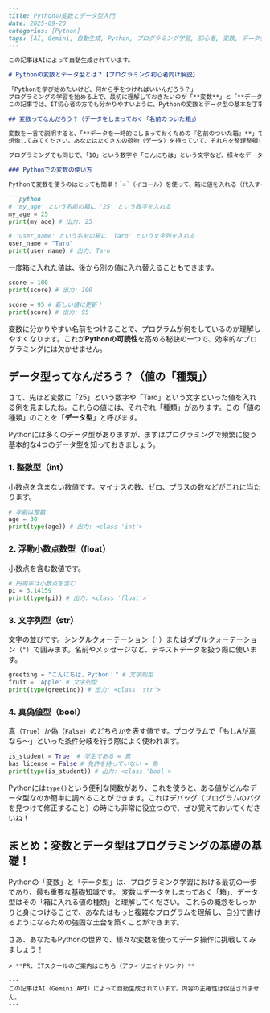 ```markdown
---
title: Pythonの変数とデータ型入門
date: 2025-09-20
categories: [Python]
tags: [AI, Gemini, 自動生成, Python, プログラミング学習, 初心者, 変数, データ型]
---

この記事はAIによって自動生成されています。

# Pythonの変数とデータ型とは？【プログラミング初心者向け解説】

「Pythonを学び始めたいけど、何から手をつければいいんだろう？」
プログラミングの学習を始める上で、最初に理解しておきたいのが「**変数**」と「**データ型**」です。これらはPythonプログラミングの土台となる非常に重要な概念で、これらをしっかりマスターすれば、あなたの学習効率がぐっと上がります！
この記事では、IT初心者の方でも分かりやすいように、Pythonの変数とデータ型の基本を丁寧に解説していきます。

## 変数ってなんだろう？（データをしまっておく「名前のついた箱」）

変数を一言で説明すると、「**データを一時的にしまっておくための『名前のついた箱』**」です。
想像してみてください。あなたはたくさんの荷物（データ）を持っていて、それらを整理整頓したいと思っています。そんな時、一つ一つの荷物に適当な名前の書かれた箱に入れておけば、後から「あの荷物はどこだっけ？」と探す手間が省けますよね？

プログラミングでも同じで、「10」という数字や「こんにちは」という文字など、様々なデータを一時的に保存し、後から簡単に取り出して使うために変数が役立ちます。

### Pythonでの変数の使い方

Pythonで変数を使うのはとっても簡単！`=`（イコール）を使って、箱に値を入れる（代入する）イメージです。

```python
# 'my_age' という名前の箱に '25' という数字を入れる
my_age = 25 
print(my_age) # 出力: 25

# 'user_name' という名前の箱に 'Taro' という文字列を入れる
user_name = "Taro"
print(user_name) # 出力: Taro
```

一度箱に入れた値は、後から別の値に入れ替えることもできます。

```python
score = 100
print(score) # 出力: 100

score = 95 # 新しい値に更新！
print(score) # 出力: 95
```

変数に分かりやすい名前をつけることで、プログラムが何をしているのか理解しやすくなります。これが**Pythonの可読性**を高める秘訣の一つで、効率的なプログラミングには欠かせません。

## データ型ってなんだろう？（値の「種類」）

さて、先ほど変数に「25」という数字や「Taro」という文字といった値を入れる例を見ましたね。これらの値には、それぞれ「種類」があります。この「値の種類」のことを「**データ型**」と呼びます。

Pythonには多くのデータ型がありますが、まずはプログラミングで頻繁に使う基本的な4つのデータ型を知っておきましょう。

### 1. 整数型（int）
小数点を含まない数値です。マイナスの数、ゼロ、プラスの数などがこれに当たります。

```python
# 年齢は整数
age = 30 
print(type(age)) # 出力: <class 'int'>
```

### 2. 浮動小数点数型（float）
小数点を含む数値です。

```python
# 円周率は小数点を含む
pi = 3.14159 
print(type(pi)) # 出力: <class 'float'>
```

### 3. 文字列型（str）
文字の並びです。シングルクォーテーション（`'`）またはダブルクォーテーション（`"`）で囲みます。名前やメッセージなど、テキストデータを扱う際に使います。

```python
greeting = "こんにちは、Python！" # 文字列型
fruit = 'Apple' # 文字列型
print(type(greeting)) # 出力: <class 'str'>
```

### 4. 真偽値型（bool）
真（`True`）か偽（`False`）のどちらかを表す値です。プログラムで「もしAが真なら～」といった条件分岐を行う際によく使われます。

```python
is_student = True  # 学生である = 真
has_license = False # 免許を持っていない = 偽
print(type(is_student)) # 出力: <class 'bool'>
```

Pythonには`type()`という便利な関数があり、これを使うと、ある値がどんなデータ型なのか簡単に調べることができます。これはデバッグ（プログラムのバグを見つけて修正すること）の時にも非常に役立つので、ぜひ覚えておいてくださいね！

## まとめ：変数とデータ型はプログラミングの基礎の基礎！

Pythonの「変数」と「データ型」は、プログラミング学習における最初の一歩であり、最も重要な基礎知識です。
変数はデータをしまっておく「箱」、データ型はその「箱に入れる値の種類」と理解してください。
これらの概念をしっかりと身につけることで、あなたはもっと複雑なプログラムを理解し、自分で書けるようになるための強固な土台を築くことができます。

さあ、あなたもPythonの世界で、様々な変数を使ってデータ操作に挑戦してみましょう！
```
> **PR: ITスクールのご案内はこちら（アフィリエイトリンク）**

---
この記事はAI（Gemini API）によって自動生成されています。内容の正確性は保証されません。
---
